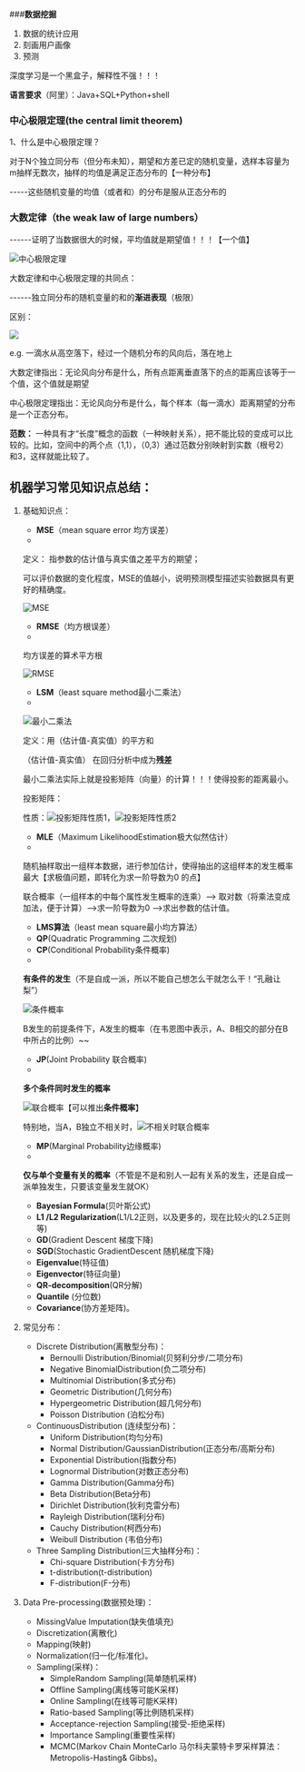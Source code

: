 ###**数据挖掘**
1. 数据的统计应用
2. 刻画用户画像
3. 预测

深度学习是一个黑盒子，解释性不强！！！

**语言要求**（阿里）：Java+SQL+Python+shell

### 中心极限定理(the central limit theorem)
1、什么是中心极限定理？

对于N个独立同分布（但分布未知），期望和方差已定的随机变量，选样本容量为m抽样无数次，抽样的均值是满足正态分布的【一种分布】

-----这些随机变量的均值（或者和）的分布是服从正态分布的



### 大数定律（the weak law of large numbers）

------证明了当数据很大的时候，平均值就是期望值！！！【一个值】

![中心极限定理](https://i.imgur.com/17FXkkd.jpg)

大数定律和中心极限定理的共同点：
   
------独立同分布的随机变量的和的**渐进表现**（极限）

区别：

![](https://i.imgur.com/t1ZakVz.jpg)

e.g. 一滴水从高空落下，经过一个随机分布的风向后，落在地上

大数定律指出：无论风向分布是什么，所有点距离垂直落下的点的距离应该等于一个值，这个值就是期望

中心极限定理指出：无论风向分布是什么，每个样本（每一滴水）距离期望的分布是一个正态分布。


**范数：**
一种具有才“长度”概念的函数（一种映射关系），把不能比较的变成可以比较的。比如，空间中的两个点（1,1），（0,3）通过范数分别映射到实数（根号2）和3，这样就能比较了。
## **机器学习常见知识点总结：** ##
1. 基础知识点：
   - **MSE**（mean square error 均方误差）
   - 
   
	定义： 指参数的估计值与真实值之差平方的期望；

	可以评价数据的变化程度，MSE的值越小，说明预测模型描述实验数据具有更好的精确度。 
    
	![MSE](https://i.imgur.com/fMugCNL.gif)

   - **RMSE**（均方根误差）
   - 
      
      均方误差的算术平方根  

	![RMSE](https://i.imgur.com/9o49Vwf.gif)   

   - **LSM**（least square method最小二乘法）
   - 
   ![最小二乘法](https://i.imgur.com/V233hPV.jpg)
   
	定义：用（估计值-真实值）的平方和

     （估计值-真实值）	在回归分析中成为**残差**

	最小二乘法实际上就是投影矩阵（向量）的计算！！！使得投影的距离最小。

	投影矩阵：

	性质：![投影矩阵性质1](https://i.imgur.com/b8MGwA1.gif)，![投影矩阵性质2](https://i.imgur.com/xmHzRwB.gif)
   - **MLE**（Maximum LikelihoodEstimation极大似然估计）
   - 
	随机抽样取出一组样本数据，进行参加估计，使得抽出的这组样本的发生概率最大【求极值问题，即转化为求一阶导数为0 的点】

	联合概率（一组样本的中每个属性发生概率的连乘）——> 取对数（将乘法变成加法，便于计算）——>求一阶导数为0 ——>求出参数的估计值。

   - **LMS算法**（least mean square最小均方算法）
   - **QP**(Quadratic Programming 二次规划)
   - **CP**(Conditional Probability条件概率)
   - 
	**有条件的发生**（不是自成一派，所以不能自己想怎么干就怎么干！“孔融让梨”）

	![条件概率](https://i.imgur.com/dog6XWC.jpg)
	
	B发生的前提条件下，A发生的概率（在韦恩图中表示，A、B相交的部分在B中所占的比例）~~

   - **JP**(Joint Probability 联合概率)
   - 
	**多个条件同时发生的概率**

	![联合概率](https://i.imgur.com/QHPGTV9.gif)【可以推出**条件概率**】

	特别地，当A，B独立不相关时，![不相关时联合概率](https://i.imgur.com/aIjETRZ.gif)
	
   - **MP**(Marginal Probability边缘概率)
   - 
	**仅与单个变量有关的概率**（不管是不是和别人一起有关系的发生，还是自成一派单独发生，只要该变量发生就OK）

   - **Bayesian Formula**(贝叶斯公式)
   - **L1 /L2 Regularization**(L1/L2正则，以及更多的，现在比较火的L2.5正则等)
   - **GD**(Gradient Descent 梯度下降)
   - **SGD**(Stochastic GradientDescent 随机梯度下降)
   - **Eigenvalue**(特征值)
   - **Eigenvector**(特征向量)
   - **QR-decomposition**(QR分解)
   - **Quantile** (分位数)
   - **Covariance**(协方差矩阵)。

2. 常见分布：
	+ Discrete Distribution(离散型分布)：
		+ Bernoulli Distribution/Binomial(贝努利分步/二项分布)
		+ Negative BinomialDistribution(负二项分布)
		+ Multinomial Distribution(多式分布)
		+ Geometric Distribution(几何分布)
		+ Hypergeometric Distribution(超几何分布)
		+ Poisson Distribution (泊松分布)
	+ ContinuousDistribution (连续型分布)：
		+ Uniform Distribution(均匀分布)
		+ Normal Distribution/GaussianDistribution(正态分布/高斯分布)
		+ Exponential Distribution(指数分布)
		+ Lognormal Distribution(对数正态分布)
		+ Gamma Distribution(Gamma分布)
		+ Beta Distribution(Beta分布)
		+ Dirichlet Distribution(狄利克雷分布)
		+ Rayleigh Distribution(瑞利分布)
		+ Cauchy Distribution(柯西分布)
		+ Weibull Distribution (韦伯分布)
	+ Three Sampling Distribution(三大抽样分布)：
		+ Chi-square Distribution(卡方分布)
		+ t-distribution(t-distribution)
		+ F-distribution(F-分布)
3. Data Pre-processing(数据预处理)：
	- MissingValue Imputation(缺失值填充)
	- Discretization(离散化)
	- Mapping(映射)
	- Normalization(归一化/标准化)。
	- Sampling(采样)：
		+ SimpleRandom Sampling(简单随机采样)
		+ Offline Sampling(离线等可能K采样)
		+ Online Sampling(在线等可能K采样)
		+ Ratio-based Sampling(等比例随机采样)
		+ Acceptance-rejection Sampling(接受-拒绝采样)
		+ Importance Sampling(重要性采样)
		+ MCMC(Markov Chain MonteCarlo 马尔科夫蒙特卡罗采样算法：Metropolis-Hasting& Gibbs)。